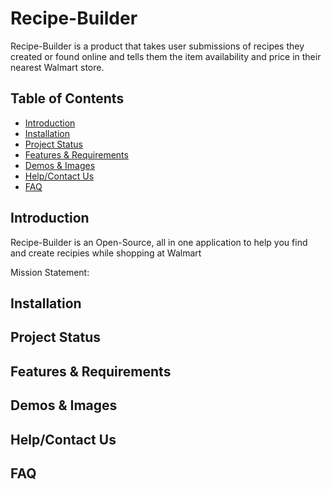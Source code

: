 # Recipe-Builder
Recipe-Builder is a product that takes user submissions of recipes they created or found online and tells them the item availability and price in their nearest Walmart store.

## Table of Contents
* [Introduction](#introduction)
* [Installation](#installation)
* [Project Status](#project-status)
* [Features & Requirements](#features-requirements)
* [Demos & Images](#demos-images)
* [Help/Contact Us](#help-contactus)
* [FAQ](#faq)

## Introduction

  Recipe-Builder is an Open-Source, all in one application to help you find and create recipies while shopping at Walmart
  
  Mission Statement:

## Installation

## Project Status

## Features & Requirements

## Demos & Images

## Help/Contact Us

## FAQ


